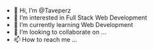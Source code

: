 - 👋 Hi, I’m @Taveperz
- 👀 I’m interested in Full Stack Web Development
- 🌱 I’m currently learning Web Development
- 💞️ I’m looking to collaborate on ...
- 📫 How to reach me ...

<!---
Taveperz/Taveperz is a ✨ special ✨ repository because its `README.md` (this file) appears on your GitHub profile.
You can click the Preview link to take a look at your changes.
--->

